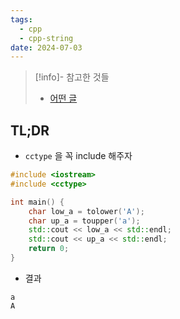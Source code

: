 ```yaml
---
tags:
  - cpp
  - cpp-string
date: 2024-07-03
---
```

> [!info]- 참고한 것들
> - [어떤 글](https://www.programiz.com/cpp-programming/library-function/cctype/toupper)

## TL;DR

- `cctype` 을 꼭 include 해주자

```cpp {2}
#include <iostream>
#include <cctype>

int main() {
	char low_a = tolower('A');
	char up_a = toupper('a');
	std::cout << low_a << std::endl;
	std::cout << up_a << std::endl;
	return 0;
}
```

- 결과

```
a
A
```